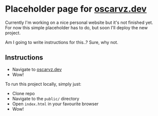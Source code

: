 # Placeholder page for [oscarvz.dev](https://oscarvz.dev)

Currently I'm working on a nice personal website but it's not finished yet.
For now this simple placeholder has to do, but soon I'll deploy the new project.

Am I going to write instructions for this..? Sure, why not.

## Instructions

- Navigate to [oscarvz.dev](https://oscarvz.dev)
- Wow!

To run this project locally, simply just:

- Clone repo
- Navigate to the `public/` directory
- Open `index.html` in your favourite browser
- Wow!
